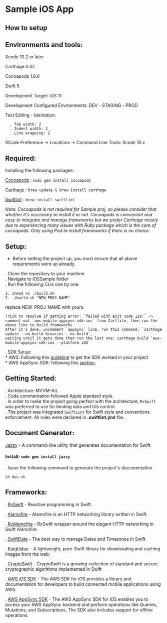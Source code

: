 # Sample iOS App

## How to setup

Environments and tools:
----------------------

Xcode 10.2 or later

Carthage 0.32

Cocoapods 1.6.0

Swift 5

Development Target: iOS 11

Development Configured Environments: DEV - STAGING - PROD

Text Editing - Identation:
```
  . Tab width: 2
  . Indent width: 2
  . Line wrapping: 2
```

XCode Preference -> Locations -> Command Line Tools: *Xcode 10.x* 

Required:
-------

Installing the following packages:

[Cocoapods](https://cocoapods.org/) : `sudo gem install cocoapods`

[Carthage](https://github.com/Carthage/Carthage) : `brew update & brew install carthage`

[Swiftlint](https://github.com/realm/SwiftLint) : `brew install swiftlint`

*Note: Cocoapods is not required for Sample proj, so please consider that whether it's necessary to install it or not. 
Cocoapods is convenient and easy to integrate and manage frameworks but we prefer Carthage mostly due to experiencing many issues with Ruby package which is the core of cocoapods. Only using Pod to install frameworks if there is no choice.*

Setup:
-----

* Before setting the project up, you must ensure that all above requirements were up already. 

. Clone the repository to your machine <br>
. Navigate to iOSSample folder <br>
. Run the following CLIs one by one:  <br>
```
1. chmod +x ./build.sh
2. ./build.sh "NEW_PROJ_NAME"
```
replace NEW_PROJ_NAME with yours.

```
Trick to resolve if getting error: `failed with exit code 128:` -> comment out `aws-mobile-appsync-sdk-ios` from Cartfile, then run the above line to build frameworks. 
After it's done, uncomment `appsync` line, run this command: `carthage update --no-build-binaries --no-build`, 
waiting until it gets done then run the last one: carthage build `aws-mobile-appsync-sdk-ios --platform iOS`
```

. SDK Setup: <br>
    * AWS: Following this [guideline](https://aws-amplify.github.io/docs/ios/manualsetup) to get the SDK worked in your project <br>
    * AWS AppSync SDK: following this [section](https://github.com/awslabs/aws-mobile-appsync-sdk-ios#via-carthage).

Getting Started:
---------------

. Architecture: MVVM-Kit. <br>
. Code commentation followed Apple standard style.<br>
. In order to make the project going perfect with the architecture, `RxSwift` was preferred to use for binding data and UIs control.<br>
. The project was integrated `SwiftLint` for Swift style and conventions enforcement. All rules were declared in **.swiftlint.yml** file.

Document Generator:
---------
[Jazzy](https://github.com/realm/jazzy) - A command-line utility that generates documentation for Swift.

#### Install: `sudo gem install jazzy`

. Issue the following command to generate the project's documentation.

````
sh doc.sh
````

Frameworks:
----------

. [RxSwift](https://github.com/ReactiveX/RxSwift) - Reactive programming in Swift.

. [Alamofire](https://github.com/Alamofire/Alamofire) - Alamofire is an HTTP networking library written in Swift.

. [RxAlamofire](https://github.com/RxSwiftCommunity/RxAlamofire) - RxSwift wrapper around the elegant HTTP networking in Swift Alamofire

. [SwiftDate](https://github.com/malcommac/SwiftDate) - The best way to manage Dates and Timezones in Swift

. [Kingfisher](https://github.com/onevcat/Kingfisher) - A lightweight, pure-Swift library for downloading and caching images from the web.

. [CryptoSwift](https://github.com/krzyzanowskim/CryptoSwift) - CryptoSwift is a growing collection of standard and secure cryptographic algorithms implemented in Swift 

. [AWS iOS SDK](https://github.com/aws-amplify/aws-sdk-ios) - The AWS SDK for iOS provides a library and documentation for developers to build connected mobile applications using AWS.

. [AWS AppSync SDK](https://github.com/awslabs/aws-mobile-appsync-sdk-ios) - The AWS AppSync SDK for iOS enables you to access your AWS AppSync backend and perform operations like Queries, Mutations, and Subscriptions. The SDK also includes support for offline operations.
